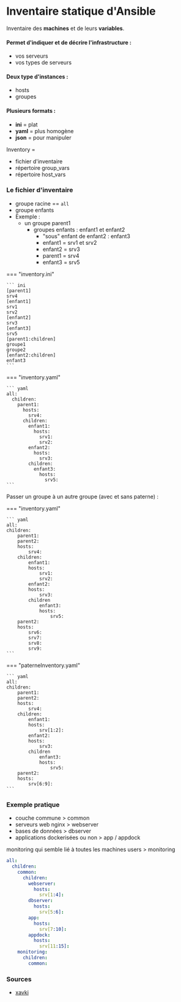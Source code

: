 # Inventaire statique d'Ansible

Inventaire des **machines** et de leurs **variables**.

#### Permet d'indiquer et de **décrire l'infrastructure** :
- vos serveurs
- vos types de serveurs

#### Deux type d'instances :
- hosts
- groupes

#### Plusieurs formats :
- **ini** = plat
- **yaml** = plus homogène
- **json** = pour manipuler

Inventory = 
- fichier d'inventaire
- répertoire group_vars
- répertoire host_vars

### Le fichier d'inventaire 

- groupe racine == `all`
- groupe enfants
- Exemple :
  - un groupe parent1
    - groupes enfants : enfant1 et enfant2
      - "sous" enfant de enfant2 : enfant3
      - enfant1 = srv1 et srv2
      - enfant2 = srv3
      - parent1 = srv4
      - enfant3 = srv5
  

=== "inventory.ini"

    ``` ini
    [parent1]
    srv4
    [enfant1]
    srv1
    srv2
    [enfant2]
    srv3
    [enfant3]
    srv5
    [parent1:children]
    groupe1
    groupe2
    [enfant2:children]
    enfant3
    ```

=== "inventory.yaml"

    ``` yaml
    all:
      children:
        parent1:
          hosts:
            srv4:
          children:
            enfant1:
              hosts:
                srv1:
                srv2:
            enfant2:
              hosts:
                srv3:
            children:
              enfant3:
                hosts:
                  srv5:
    ```

Passer un groupe à un autre groupe (avec et sans paterne) :

=== "inventory.yaml"

    ``` yaml
    all: 
    children:
        parent1:
        parent2:
        hosts:
            srv4:
        children:
            enfant1:
            hosts:
                srv1:
                srv2:
            enfant2:
            hosts:
                srv3:
            children
                enfant3:
                hosts:
                    srv5:
        parent2:
        hosts:
            srv6:
            srv7:
            srv8:
            srv9:
    ```

=== "paterneInventory.yaml"

    ``` yaml
    all: 
    children:
        parent1:
        parent2:
        hosts:
            srv4:
        children:
            enfant1:
            hosts:
                srv[1:2]:
            enfant2:
            hosts:
                srv3:
            children
                enfant3:
                hosts:
                    srv5:
        parent2:
        hosts:
            srv[6:9]:
    ```


### Exemple pratique

-  couche commune > common
-  serveurs web nginx > webserver
-  bases de données > dbserver
-  applications dockerisées ou non > app / appdock

monitoring qui semble lié à toutes les machines users > monitoring

```yaml title="inventoryPratique.yaml"
all:
  children:
    common:
      children:
        webserver:
          hosts:
            srv[1:4]:
        dbserver:
          hosts:
            srv[5:6]:
        app:
          hosts:
            srv[7:10]:
        appdock:
          hosts:
            srv[11:15]:
    monitoring:
      children:
        common:
```

### Sources
- [xavki](https://gitlab.com/xavki/presentation-ansible-fr/-/tree/master/08-inventory-fichier-structure)